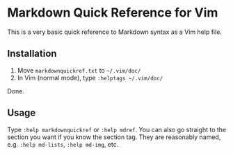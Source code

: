 # Markdown Quick Reference for Vim

This is a very basic quick reference to Markdown syntax as a Vim help file.

## Installation

1. Move `markdownquickref.txt` to `~/.vim/doc/`
2. In Vim (normal mode), type `:helptags ~/.vim/doc/`

Done.

## Usage

Type `:help markdownquickref` or `:help mdref`. You can also go straight to the section you want if you know the section tag. They are reasonably named, e.g. `:help md-lists`, `:help md-img`, etc.

